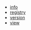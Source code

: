 - [info](/npm/info.md)
- [registry](/npm/registry.md)
- [version](/npm/version.md)
- [view](/npm/view.md)